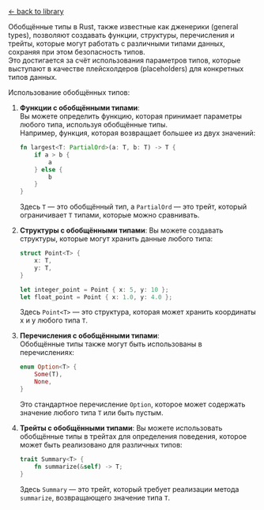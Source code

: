 [← back to library](../../../librarium.md)

Обобщённые типы в Rust, также известные как дженерики (general types), позволяют создавать функции, структуры, перечисления и трейты, которые могут работать с различными типами данных, сохраняя при этом безопасность типов.  
Это достигается за счёт использования параметров типов, которые выступают в качестве плейсхолдеров (placeholders) для конкретных типов данных.  

Использование обобщённых типов:  
1. **Функции с обобщёнными типами**:  
    Вы можете определить функцию, которая принимает параметры любого типа, используя обобщённые типы.  
    Например, функция, которая возвращает большее из двух значений:
    ```rust
    fn largest<T: PartialOrd>(a: T, b: T) -> T {
        if a > b {
            a
        } else {
            b
        }
    }
    ```
    Здесь `T` — это обобщённый тип, а `PartialOrd` — это трейт, который ограничивает `T` типами, которые можно сравнивать.

0. **Структуры с обобщёнными типами**: 
    Вы можете создавать структуры, которые могут хранить данные любого типа:
    ```rust
    struct Point<T> {
        x: T,
        y: T,
    }

    let integer_point = Point { x: 5, y: 10 };
    let float_point = Point { x: 1.0, y: 4.0 };
    ```
    Здесь `Point<T>` — это структура, которая может хранить координаты x и y любого типа `T`.

0. **Перечисления с обобщёнными типами**:  
    Обобщённые типы также могут быть использованы в перечислениях:
    ```rust
    enum Option<T> {
        Some(T),
        None,
    }
    ```
    Это стандартное перечисление `Option`, которое может содержать значение любого типа `T` или быть пустым.

0. **Трейты с обобщёнными типами**:
    Вы можете использовать обобщённые типы в трейтах для определения поведения, которое может быть реализовано для различных типов:  
    ```rust
    trait Summary<T> {
        fn summarize(&self) -> T;
    }
    ```
    Здесь `Summary` — это трейт, который требует реализации метода `summarize`, возвращающего значение типа `T`.